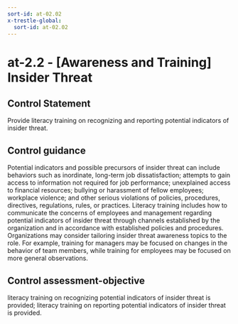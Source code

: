 ```yaml
---
sort-id: at-02.02
x-trestle-global:
  sort-id: at-02.02
---
```


# at-2.2 - \[Awareness and Training\] Insider Threat

## Control Statement

Provide literacy training on recognizing and reporting potential indicators of insider threat.

## Control guidance

Potential indicators and possible precursors of insider threat can include behaviors such as inordinate, long-term job dissatisfaction; attempts to gain access to information not required for job performance; unexplained access to financial resources; bullying or harassment of fellow employees; workplace violence; and other serious violations of policies, procedures, directives, regulations, rules, or practices. Literacy training includes how to communicate the concerns of employees and management regarding potential indicators of insider threat through channels established by the organization and in accordance with established policies and procedures. Organizations may consider tailoring insider threat awareness topics to the role. For example, training for managers may be focused on changes in the behavior of team members, while training for employees may be focused on more general observations.

## Control assessment-objective

literacy training on recognizing potential indicators of insider threat is provided;
literacy training on reporting potential indicators of insider threat is provided.
